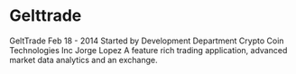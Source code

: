 Gelttrade
=========
GeltTrade
Feb 18 - 2014
Started by Development Department
Crypto Coin Technologies Inc
Jorge Lopez
A feature rich trading application, advanced market data analytics and an exchange.
